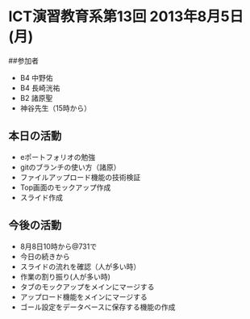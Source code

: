 # ICT演習教育系第13回 2013年8月5日(月)

##参加者

- B4 中野佑
- B4 長崎洸祐
- B2 諸原聖
- 神谷先生（15時から）

## 本日の活動

* eポートフォリオの勉強
* gitのブランチの使い方（諸原）
* ファイルアップロード機能の技術検証
* Top画面のモックアップ作成
* スライド作成

## 今後の活動

* 8月8日10時から@731で
* 今日の続きから
* スライドの流れを確認（人が多い時）
* 作業の割り振り(人が多い時)
* タブのモックアップをメインにマージする
* アップロード機能をメインにマージする
* ゴール設定をデータベースに保存する機能の作成
